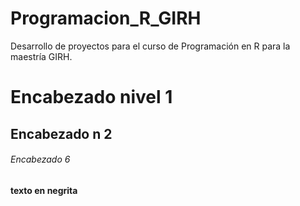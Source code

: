 # Programacion_R_GIRH

Desarrollo de proyectos para el curso de Programación en R para la maestría GIRH. 

# Encabezado nivel 1

## Encabezado n 2

###### Encabezado 6



**texto en negrita**



